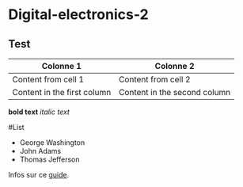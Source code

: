 # Digital-electronics-2

## Test

Colonne 1 | Colonne 2
------------ | -------------
Content from cell 1 | Content from cell 2
Content in the first column | Content in the second column

**bold text**
*italic text*

#List
- George Washington
- John Adams
- Thomas Jefferson

Infos sur ce [guide](https://help.github.com/en/articles/basic-writing-and-formatting-syntax#paragraphs-and-line-breaks).
